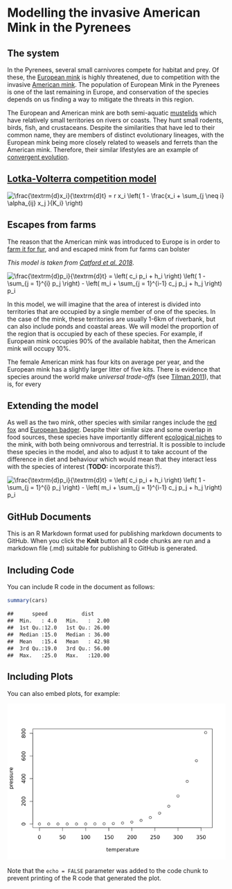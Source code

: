 Modelling the invasive American Mink in the Pyrenees
================

## The system

In the Pyrenees, several small carnivores compete for habitat and prey.
Of these, the [European
mink](https://en.wikipedia.org/wiki/European_mink) is highly threatened,
due to competition with the invasive [American
mink](https://en.wikipedia.org/wiki/American_mink). The population of
European Mink in the Pyrenees is one of the last remaining in Europe,
and conservation of the species depends on us finding a way to mitigate
the threats in this region.

The European and American mink are both semi-aquatic
[mustelids](https://en.wikipedia.org/wiki/Mustelidae) which have
relatively small territories on rivers or coasts. They hunt small
rodents, birds, fish, and crustaceans. Despite the similarities that
have led to their common name, they are members of distinct evolutionary
lineages, with the European mink being more closely related to weasels
and ferrets than the American mink. Therefore, their similar lifestyles
are an example of [convergent
evolution](https://en.wikipedia.org/wiki/Convergent_evolution).

## [Lotka-Volterra competition model](https://en.wikipedia.org/wiki/Competitive_Lotka%E2%80%93Volterra_equations)

  
![\\frac{\\textrm{d}x\_i}{\\textrm{d}t} = 
r x\_i \\left( 1 - \\frac{x\_i + \\sum\_{j \\neq i} \\alpha\_{ij} x\_j
}{K\_i}
\\right)](https://latex.codecogs.com/png.image?%5Cdpi%7B110%7D&space;%5Cbg_white&space;%5Cfrac%7B%5Ctextrm%7Bd%7Dx_i%7D%7B%5Ctextrm%7Bd%7Dt%7D%20%3D%20%0A%20%20%20%20%20%20%20%20r%20x_i%20%5Cleft%28%201%20-%20%5Cfrac%7Bx_i%20%2B%20%5Csum_%7Bj%20%5Cneq%20i%7D%20%5Calpha_%7Bij%7D%20x_j%20%7D%7BK_i%7D%20%5Cright%29
"\\frac{\\textrm{d}x_i}{\\textrm{d}t} = 
        r x_i \\left( 1 - \\frac{x_i + \\sum_{j \\neq i} \\alpha_{ij} x_j }{K_i} \\right)")  

## Escapes from farms

The reason that the American mink was introduced to Europe is in order
to [farm it for fur](https://en.wikipedia.org/wiki/Fur_farming), and and
escaped mink from fur farms can bolster

*This model is taken from [Catford et
al. 2018](http://www.nature.com/articles/s41467-018-04491-3)*.

  
![\\frac{\\textrm{d}p\_i}{\\textrm{d}t} = 
\\left( c\_i p\_i + h\_i \\right) \\left( 1 - \\sum\_{j = 1}^{i} p\_j
\\right) -
\\left( m\_i + \\sum\_{j = 1}^{i-1} c\_j p\_j + h\_j \\right)
p\_i](https://latex.codecogs.com/png.image?%5Cdpi%7B110%7D&space;%5Cbg_white&space;%5Cfrac%7B%5Ctextrm%7Bd%7Dp_i%7D%7B%5Ctextrm%7Bd%7Dt%7D%20%3D%20%0A%20%20%20%20%20%20%20%20%5Cleft%28%20c_i%20p_i%20%2B%20h_i%20%5Cright%29%20%5Cleft%28%201%20-%20%5Csum_%7Bj%20%3D%201%7D%5E%7Bi%7D%20p_j%20%5Cright%29%20-%0A%20%20%20%20%20%20%20%20%5Cleft%28%20m_i%20%2B%20%5Csum_%7Bj%20%3D%201%7D%5E%7Bi-1%7D%20c_j%20p_j%20%2B%20h_j%20%5Cright%29%20p_i
"\\frac{\\textrm{d}p_i}{\\textrm{d}t} = 
        \\left( c_i p_i + h_i \\right) \\left( 1 - \\sum_{j = 1}^{i} p_j \\right) -
        \\left( m_i + \\sum_{j = 1}^{i-1} c_j p_j + h_j \\right) p_i")  

In this model, we will imagine that the area of interest is divided into
territories that are occupied by a single member of one of the species.
In the case of the mink, these territories are usually 1-6km of
riverbank, but can also include ponds and coastal areas. We will model
the proportion of the region that is occupied by each of these species.
For example, if European mink occupies 90% of the available habitat,
then the American mink will occupy 10%.

The female American mink has four kits on average per year, and the
European mink has a slightly larger litter of five kits. There is
evidence that species around the world make *universal trade-offs* (see
[Tilman 2011](https://www.journals.uchicago.edu/doi/10.1086/661245)),
that is, for every

## Extending the model

As well as the two mink, other species with similar ranges include the
[red fox](https://en.wikipedia.org/wiki/Red_fox) and [European
badger](https://en.wikipedia.org/wiki/European_badger). Despite their
similar size and some overlap in food sources, these species have
importantly different [ecological
niches](https://en.wikipedia.org/wiki/Ecological_niche) to the mink,
with both being omnivorous and terrestrial. It is possible to include
these species in the model, and also to adjust it to take account of the
difference in diet and behaviour which would mean that they interact
less with the species of interest (**TODO:** incorporate this?).

  
![\\frac{\\textrm{d}p\_i}{\\textrm{d}t} = 
\\left( c\_i p\_i + h\_i \\right) \\left( 1 - \\sum\_{j = 1}^{i} p\_j
\\right) -
\\left( m\_i + \\sum\_{j = 1}^{i-1} c\_j p\_j + h\_j \\right)
p\_i](https://latex.codecogs.com/png.image?%5Cdpi%7B110%7D&space;%5Cbg_white&space;%5Cfrac%7B%5Ctextrm%7Bd%7Dp_i%7D%7B%5Ctextrm%7Bd%7Dt%7D%20%3D%20%0A%20%20%20%20%20%20%20%20%5Cleft%28%20c_i%20p_i%20%2B%20h_i%20%5Cright%29%20%5Cleft%28%201%20-%20%5Csum_%7Bj%20%3D%201%7D%5E%7Bi%7D%20p_j%20%5Cright%29%20-%0A%20%20%20%20%20%20%20%20%5Cleft%28%20m_i%20%2B%20%5Csum_%7Bj%20%3D%201%7D%5E%7Bi-1%7D%20c_j%20p_j%20%2B%20h_j%20%5Cright%29%20p_i
"\\frac{\\textrm{d}p_i}{\\textrm{d}t} = 
        \\left( c_i p_i + h_i \\right) \\left( 1 - \\sum_{j = 1}^{i} p_j \\right) -
        \\left( m_i + \\sum_{j = 1}^{i-1} c_j p_j + h_j \\right) p_i")  

## GitHub Documents

This is an R Markdown format used for publishing markdown documents to
GitHub. When you click the **Knit** button all R code chunks are run and
a markdown file (.md) suitable for publishing to GitHub is generated.

## Including Code

You can include R code in the document as follows:

``` r
summary(cars)
```

    ##      speed           dist       
    ##  Min.   : 4.0   Min.   :  2.00  
    ##  1st Qu.:12.0   1st Qu.: 26.00  
    ##  Median :15.0   Median : 36.00  
    ##  Mean   :15.4   Mean   : 42.98  
    ##  3rd Qu.:19.0   3rd Qu.: 56.00  
    ##  Max.   :25.0   Max.   :120.00

## Including Plots

You can also embed plots, for example:

![](mink-invasion_files/figure-gfm/pressure-1.png)<!-- -->

Note that the `echo = FALSE` parameter was added to the code chunk to
prevent printing of the R code that generated the plot.
